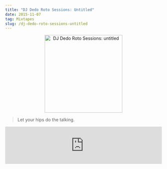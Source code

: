 ```yaml
---
title: "DJ Dedo Roto Sessions: Untitled"
date: 2015-11-07
tag: Mixtapes
slug: /dj-dedo-roto-sessions-untitled
---
```


<div align="center">
  <img style="width: 250px" src="https://thumbnailer.mixcloud.com/unsafe/300x300/extaudio/b/4/9/3/27d5-f020-4f50-994c-2a416e41f456.jpeg" alt="DJ Dedo Roto Sessions: untitled">
</div>

> Let your hips do the talking.

<iframe width="100%" height="120" src="https://www.mixcloud.com/widget/iframe/?hide_cover=1&hide_artwork=1&feed=%2Fdjdedoroto%2Funtitled%2F" frameborder="0" ></iframe>

